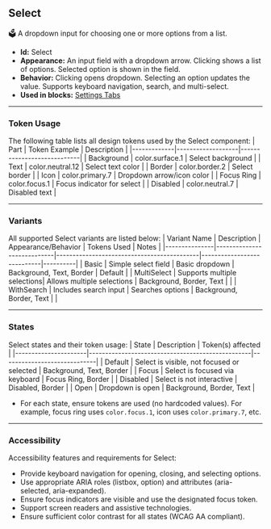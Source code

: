 ## Select
🗳️ A dropdown input for choosing one or more options from a list.
- **Id:** Select
- **Appearance:** An input field with a dropdown arrow. Clicking shows a list of options. Selected option is shown in the field.
- **Behavior:** Clicking opens dropdown. Selecting an option updates the value. Supports keyboard navigation, search, and multi-select.
- **Used in blocks:** [Settings Tabs](../blocks/SettingsTabs.md)

---

### Token Usage
The following table lists all design tokens used by the Select component:
| Part        | Token Example      | Description                |
|-------------|-------------------|----------------------------|
| Background  | color.surface.1   | Select background          |
| Text        | color.neutral.12  | Select text color          |
| Border      | color.border.2    | Select border              |
| Icon        | color.primary.7   | Dropdown arrow/icon color  |
| Focus Ring  | color.focus.1     | Focus indicator for select |
| Disabled    | color.neutral.7   | Disabled text              |

---

### Variants
All supported Select variants are listed below:
| Variant Name   | Description                | Appearance/Behavior                        | Tokens Used                | Notes    |
|---------------|----------------------------|--------------------------------------------|----------------------------|----------|
| Basic         | Simple select field        | Basic dropdown                             | Background, Text, Border   | Default  |
| MultiSelect   | Supports multiple selections| Allows multiple selections                 | Background, Border, Text   |          |
| WithSearch    | Includes search input      | Searches options                           | Background, Border, Text   |          |

---

### States
Select states and their token usage:
| State                | Description                                      | Token(s) affected           |
|----------------------|--------------------------------------------------|-----------------------------|
| Default              | Select is visible, not focused or selected       | Background, Text, Border    |
| Focus                | Select is focused via keyboard                   | Focus Ring, Border          |
| Disabled             | Select is not interactive                        | Disabled, Border            |
| Open                 | Dropdown is open                                 | Background, Border, Text    |

- For each state, ensure tokens are used (no hardcoded values). For example, focus ring uses `color.focus.1`, icon uses `color.primary.7`, etc.

---

### Accessibility
Accessibility features and requirements for Select:
- Provide keyboard navigation for opening, closing, and selecting options.
- Use appropriate ARIA roles (listbox, option) and attributes (aria-selected, aria-expanded).
- Ensure focus indicators are visible and use the designated focus token.
- Support screen readers and assistive technologies.
- Ensure sufficient color contrast for all states (WCAG AA compliant).
